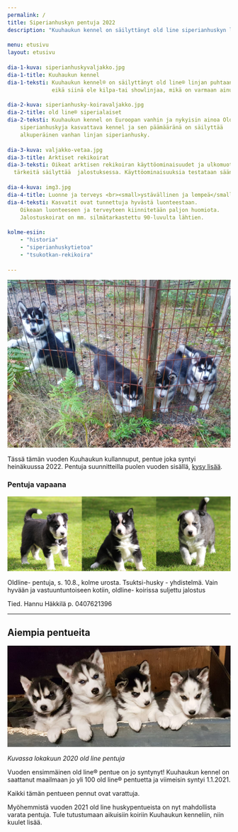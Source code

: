 ```yaml
---
permalink: /
title: Siperianhuskyn pentuja 2022
description: "Kuuhaukun kennel on säilyttänyt old line siperianhuskyn linjan puhtaana 40 vuotta eikä siinä ole kilpa-tai showlinjaa"

menu: etusivu
layout: etusivu

dia-1-kuva: siperianhuskyvaljakko.jpg
dia-1-title: Kuuhaukun kennel
dia-1-teksti: Kuuhaukun kennel® on säilyttänyt old line® linjan puhtaana 40 vuotta
              eikä siinä ole kilpa-tai showlinjaa, mikä on varmaan ainutlaatuista minkään rodun  historiassa.

dia-2-kuva: siperianhusky-koiravaljakko.jpg
dia-2-title: old line® siperialaiset
dia-2-teksti: Kuuhaukun kennel on Euroopan vanhin ja nykyisin ainoa Old line®
    siperianhuskyja kasvattava kennel ja sen päämääränä on säilyttää 
    alkuperäinen vanhan linjan siperianhusky.

dia-3-kuva: valjakko-vetaa.jpg
dia-3-title: Arktiset rekikoirat
dia-3-teksti: Oikeat arktisen rekikoiran käyttöominaisuudet ja ulkomuoto ovat 
  tärkeitä säilyttää  jalostuksessa. Käyttöominaisuuksia testataan säännöllisellä harjoittelulla.

dia-4-kuva: img3.jpg
dia-4-title: Luonne ja terveys <br><small>ystävällinen ja lempeä</small>
dia-4-teksti: Kasvatit ovat tunnettuja hyvästä luonteestaan. 
    Oikeaan luonteeseen ja terveyteen kiinnitetään paljon huomiota. 
    Jalostuskoirat on mm. silmätarkastettu 90-luvulta lähtien.
    
kolme-esiin:
    - "historia"
    - "siperianhuskytietoa"
    - "tsukotkan-rekikoira" 

---
```


![Siperianhusky pennut 2022 pentueesta](images/siperianhusky-pennut-2022.jpg)

Tässä tämän vuoden Kuuhaukun kullannuput, pentue joka syntyi heinäkuussa 2022. 
Pentuja suunnitteilla puolen vuoden sisällä, [kysy lisää](yhteystiedot). 

### Pentuja vapaana


![Siperianhusky pennut 2022_Häkkilän_pentueesta](images/pentueet/pentue-10-8-2022-hakkila.png)
 
Oldline- pentuja, s. 10.8., kolme urosta. Tsuktsi-husky - yhdistelmä. 
Vain hyvään ja vastuuntuntoiseen kotiin, oldline- koirissa suljettu jalostus 

Tied. Hannu Häkkilä p. 0407621396

---

## Aiempia pentueita


![Siperianhusky pennut 2020 pentueesta](images/siperianhusky-pennut-2020.png)

*Kuvassa lokakuun 2020 old line pentuja*

Vuoden ensimmäinen old line® pentue on jo syntynyt! Kuuhaukun kennel on saattanut maailmaan jo yli 100 old line® pentuetta ja viimeisin syntyi 1.1.2021. 

Kaikki tämän pentueen pennut ovat varattuja. 

Myöhemmistä vuoden 2021 old line huskypentueista on nyt mahdollista varata pentuja. Tule tutustumaan aikuisiin koiriin Kuuhaukun kenneliin, niin kuulet lisää.  

<a href="http://siperianhusky.net/" target="_blank" style="color:rgba(0,0,0,0);">siperianhusky</a>

